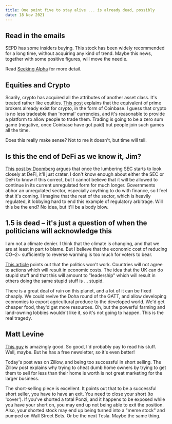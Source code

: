 ```yaml
---
title: One point five to stay alive ... is already dead, possibly	
date: 18 Nov 2021
---
```


## Read in the emails

$EPD has some insiders buying.
This stock has been widely recommended for a long time, without acquiring any kind of trend.
Maybe this news, together with some positive figures, will move the needle.

Read [Seeking Alpha](https://seekingalpha.com/article/4470092-enterprise-products-partners-value-may-finally-get-its-turn) for more detail.

## Equities and Crypto

Scarily, crypto has acquired all the attributes of another asset class.
It's treated rather like equities. 
[This post](https://www.epsilontheory.com/prime-time-in-crypto/) explains that the equivalent of prime brokers already exist for crypto, in the form of Coinbase.
I guess that crypto is no less tradeable than 'normal' currencies, and it's reasonable to provide a platform to allow people to trade them.
Trading is going to be a zero sum game (negative, once Coinbase have got paid) but people join such games all the time.

Does this really make sense? Not to me it doesn't, but time will tell. 

## Is this the end of DeFi as we know it, Jim?

[This post by Doomberg](https://doomberg.substack.com/p/the-sec-crackdown-on-defi-is-imminent?r=nmbt&utm_campaign=post&utm_medium=web&utm_source=) argues that once the lumbering SEC starts to look closely at DeFi, it'll just crater.
I don't know enough about either the SEC or DeFi to know if this correct, but I cannot believe that it will be allowed to continue in its current unregulated form for much longer.
Governments abhor an unregulated sector, especially anything to do with finance, so I feel that it's coming. 
I imagine that the rest of the sector, which is heavily regulated, it lobbying hard to end this example of regulatory arbitrage. 
Will this be the end? No idea, but it'll be a body blow.

## 1.5 is dead – it's just a question of when the politicians will acknowledge this

I am not a climate denier. I think that the climate is changing, and that we are at least in part to blame. But I believe that the economic cost of reducing CO~2~ sufficiently to reverse warming is too much for voters to bear. 

[This article](https://www.realclearenergy.org/articles/2021/11/14/after_glasgow_15_is_dead__get_over_it_803596.html) points out that the politics won't work. Countries will not agree to actions which will result in economic costs. The idea that the UK can do stupid stuff and that this will amount to "leadership" which will result in others doing the same stupid stuff is … stupid.

There is a great deal of ruin on this planet, and a lot of it can be fixed cheaply.
We could revive the Doha round of the GATT, and allow developing economies to export agricultural produce to the developed world. We'd get cheaper food, they'd get more resources. 
Oh, but the powerful farming and land-owning lobbies wouldn't like it, so it's not going to happen. 
This is the real tragedy.

## Matt Levine

[This guy](https://www.bloomberg.com/opinion/authors/ARbTQlRLRjE/matthew-s-levine?cmpid=BBD111821_MONEYSTUFF&utm_medium=email&utm_source=newsletter&utm_term=211118&utm_campaign=moneystuff) is amazingly good. 
So good, I'd probably pay to read his stuff.
Well, maybe.
But he has a free newsletter, so it's even better!

Today's post was on Zillow, and being too successful in short selling.
The Zillow post explains why trying to cheat dumb home owners by trying to get them to sell for less than their home is worth is not great marketing for the larger business.

The short-selling piece is excellent. It points out that to be a successful short seller, you have to have an exit. You need to close your short (to 'cover').
If you've shorted a total Ponzi, and it happens to be exposed while you have your short on, you may end up not being able to exit the position.
Also, your shorted stock may end up being turned into a "meme stock" and pumped on Wall Street Bets. Or be the next Tesla. Maybe the same thing.
